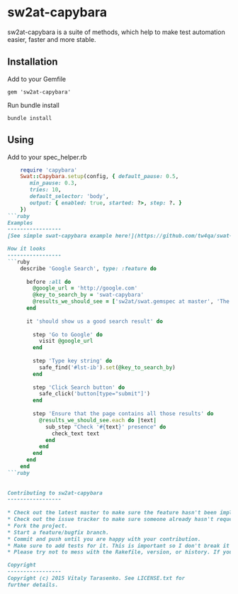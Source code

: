 sw2at-capybara
==============

sw2at-capybara is a suite of methods, which help to make test automation easier, faster and more stable.

Installation
-----------------

Add to your Gemfile

    gem 'sw2at-capybara'
    
Run bundle install
    
    bundle install
    
Using
-----------------

Add to your spec_helper.rb
```ruby
    require 'capybara'
    Swat::Capybara.setup(config, { default_pause: 0.5,
       min_pause: 0.3,
       tries: 10,
       default_selector: 'body',
       output: { enabled: true, started: ?>, step: ?. }
    })
```ruby
Examples
-----------------
[See simple swat-capybara example here!](https://github.com/tw4qa/swat-capybara-example)

How it looks
-----------------
```ruby
    describe 'Google Search', type: :feature do
    
      before :all do
        @google_url = 'http://google.com'
        @key_to_search_by = 'swat-capybara'
        @results_we_should_see = ['sw2at/swat.gemspec at master', 'The Capybara Cave', 'https://github.com/tw4qa/sw2at']
      end
    
      it 'should show us a good search result' do
    
        step 'Go to Google' do
          visit @google_url
        end
    
        step 'Type key string' do
          safe_find('#lst-ib').set(@key_to_search_by)
        end
    
        step 'Click Search button' do
          safe_click('button[type="submit"]')
        end
    
        step 'Ensure that the page contains all those results' do
          @results_we_should_see.each do |text|
            sub_step "Check '#{text}' presence" do
              check_text text
            end
          end
        end
      end
    end
```ruby
    
    
Contributing to sw2at-capybara
-----------------
 
* Check out the latest master to make sure the feature hasn't been implemented or the bug hasn't been fixed yet.
* Check out the issue tracker to make sure someone already hasn't requested it and/or contributed it.
* Fork the project.
* Start a feature/bugfix branch.
* Commit and push until you are happy with your contribution.
* Make sure to add tests for it. This is important so I don't break it in a future version unintentionally.
* Please try not to mess with the Rakefile, version, or history. If you want to have your own version, or is otherwise necessary, that is fine, but please isolate to its own commit so I can cherry-pick around it.

Copyright
-----------------
Copyright (c) 2015 Vitaly Tarasenko. See LICENSE.txt for
further details.
